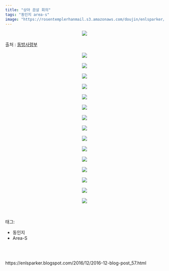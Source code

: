 ```yaml
---
title: "상아 끔살 회의"
tags: "동인지 area-s"
image: "https://rosentemplerhanmail.s3.amazonaws.com/doujin/enlsparker/2016-12-blog-post_57/001.png"
---
```

<div class="article">
<div class="post-body entry-content" id="post-body-673014435141898173" itemprop="description articleBody">
<div class="separator" style="clear: both; text-align: center;">
<img src="{{ site.imgserver11 }}/enlsparker/2016-12-blog-post_57/001.png"/></div>
<br/>
<a name="more"></a>출처 : <a href="http://cafe.naver.com/touhouheadquarters">동방사령부</a><br/>
<br/>
<div class="separator" style="clear: both; text-align: center;">
<img src="{{ site.imgserver11 }}/enlsparker/2016-12-blog-post_57/002.png"/></div>
<br/>
<div class="separator" style="clear: both; text-align: center;">
<img src="{{ site.imgserver11 }}/enlsparker/2016-12-blog-post_57/003.png"/></div>
<br/>
<div class="separator" style="clear: both; text-align: center;">
<img src="{{ site.imgserver11 }}/enlsparker/2016-12-blog-post_57/004.png"/></div>
<br/>
<div class="separator" style="clear: both; text-align: center;">
<img src="{{ site.imgserver11 }}/enlsparker/2016-12-blog-post_57/005.png"/></div>
<br/>
<div class="separator" style="clear: both; text-align: center;">
<img src="{{ site.imgserver11 }}/enlsparker/2016-12-blog-post_57/006.png"/></div>
<br/>
<div class="separator" style="clear: both; text-align: center;">
<img src="{{ site.imgserver11 }}/enlsparker/2016-12-blog-post_57/007.png"/></div>
<br/>
<div class="separator" style="clear: both; text-align: center;">
<img src="{{ site.imgserver11 }}/enlsparker/2016-12-blog-post_57/008.png"/></div>
<br/>
<div class="separator" style="clear: both; text-align: center;">
<img src="{{ site.imgserver11 }}/enlsparker/2016-12-blog-post_57/009.png"/></div>
<br/>
<div class="separator" style="clear: both; text-align: center;">
<img src="{{ site.imgserver11 }}/enlsparker/2016-12-blog-post_57/010.png"/></div>
<br/>
<div class="separator" style="clear: both; text-align: center;">
<img src="{{ site.imgserver11 }}/enlsparker/2016-12-blog-post_57/011.png"/></div>
<br/>
<div class="separator" style="clear: both; text-align: center;">
<img src="{{ site.imgserver11 }}/enlsparker/2016-12-blog-post_57/012.png"/></div>
<br/>
<div class="separator" style="clear: both; text-align: center;">
<img src="{{ site.imgserver11 }}/enlsparker/2016-12-blog-post_57/013.png"/></div>
<br/>
<div class="separator" style="clear: both; text-align: center;">
<img src="{{ site.imgserver11 }}/enlsparker/2016-12-blog-post_57/014.png"/></div>
<br/>
<div class="separator" style="clear: both; text-align: center;">
<img src="{{ site.imgserver11 }}/enlsparker/2016-12-blog-post_57/015.png"/></div>
<br/>
<div class="separator" style="clear: both; text-align: center;">
<img src="{{ site.imgserver11 }}/enlsparker/2016-12-blog-post_57/016.png"/></div>
<br/>
<div style="clear: both;"></div>
</div></div><br/>
<div class="tagTrail">
<p>태그: </p>
<ul>
<li>동인지</li>
<li>Area-S</li>
</ul>
</div><br/>

<br/>
<p id="refer">https://enlsparker.blogspot.com/2016/12/2016-12-blog-post_57.html</p>
<br/>

